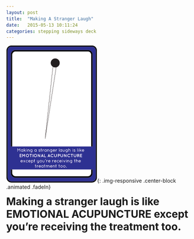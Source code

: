 ```yaml
---
layout: post
title:  "Making A Stranger Laugh"
date:   2015-05-13 10:11:24
categories: stepping sideways deck
---
```

![Making A Stranger LaughCard](https://github.com/steppingsideways/steppingsideways.github.io/blob/master/images/making_a_stranger_laugh.png?raw=true){: .img-responsive .center-block .animated .fadeIn}

<div class="row">
	<div class="animated fadeIn col-md-12">
		<h1 style="margin-top:0px;">Making a stranger laugh is like EMOTIONAL ACUPUNCTURE except you’re receiving the treatment too.</h1>
	</div>
</div>